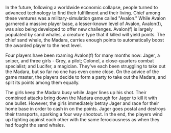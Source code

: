 In the future, following a worldwide economic collapse, people turned to advanced technology to find their fulfillment and their living. Chief among these ventures was a military-simulation game called "Avalon." While Avalon garnered a massive player base, a lesser-known level of Avalon, Avalon(f), was also being developed to offer new challenges. Avalon(f) is largely populated by sand whales, a creature type that if killed will yield points. The chief sand whale, the Madara, carries enough points to automatically boost the awarded player to the next level.

Four players have been roaming Avalon(f) for many months now: Jager, a sniper, and three girls - Grey, a pilot; Colonel, a close-quarters combat specialist; and Lucifer, a magician. They've each been struggling to take out the Madara, but so far no one has even come close. On the advice of the game master, the players decide to form a party to take out the Madara, and split its points among them equally.

The girls keep the Madara busy while Jager lines up his shot. Their combined attacks bring down the Madara enough for Jager to kill it with one bullet. However, the girls immediately betray Jager and race for their home base in order to cash in on the points. Jager goes postal and destroys their transports, sparking a four way shootout. In the end, the players wind up fighting against each other with the same ferociousness as when they had fought the sand whales.